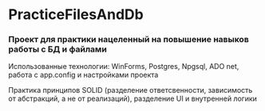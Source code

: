 # PracticeFilesAndDb

### Проект для практики нацеленный на повышение навыков работы с БД и файлами

Использованные технологии: WinForms, Postgres, Npgsql, ADO net, работа с app.config и настройками проекта

Практика принципов SOLID (разделение ответсвенности, зависимость от абстракций, а не от реализаций), разделение UI и внутренней логики

